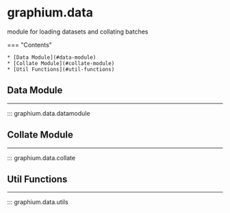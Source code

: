 graphium.data
====================
module for loading datasets and collating batches

=== "Contents"

    * [Data Module](#data-module)
    * [Collate Module](#collate-module)
    * [Util Functions](#util-functions)

## Data Module
------------
::: graphium.data.datamodule


## Collate Module
------------
::: graphium.data.collate


## Util Functions
------------
::: graphium.data.utils
